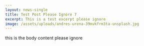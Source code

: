 ```yaml
---
layout: news-single
title: Test Post Please Ignore 7
excerpt: This is a test excerpt please ignore
image: /assets/uploads/andres-urena-39mvkfrm3ta-unsplash.jpg
---
```

t﻿his is the body content please ignore